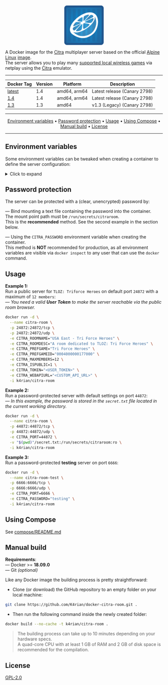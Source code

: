 <p align="center">
 <img alt="docker-citra-room logo" src="https://raw.githubusercontent.com/K4rian/docker-citra-room/assets/icons/logo-docker-citra-room.svg" width="25%" align="center">
</p>

A Docker image for the [Citra][1] multiplayer server based on the official [Alpine Linux][2] [image][3].<br>
The server allows you to play many [supported local wireless games][4] via netplay using the [Citra][1] emulator.

---
<div align="center">

Docker Tag  | Version | Platform     | Description
---         | ---     | ---          | ---
[latest][9] | 1.4     | amd64, arm64 | Latest release (Canary 2798)
[1.4][9]    | 1.4     | amd64, arm64 | Latest release (Canary 2798)
[1.3][8]    | 1.3     | amd64        | v1.3 (Legacy) (Canary 2798)
</div>

---
<p align="center"><a href="#environment-variables">Environment variables</a> &bull; <a href="#password-protection">Password protection</a> &bull; <a href="#usage">Usage</a> &bull; <a href="#using-compose">Using Compose</a> &bull; <a href="#manual-build">Manual build</a> <!-- &bull; <a href="#see-also">See also</a> --> &bull; <a href="#license">License</a></p>

---
## Environment variables
Some environment variables can be tweaked when creating a container to define the server configuration:

<details>
<summary>Click to expand</summary>

Variable          | Default value  | Description
---               | ---            | ---
CITRA_PORT        | 24872          | Port to listen on (TCP/UDP).
CITRA_ROOMNAME    | Citra Room     | Name of the room.
CITRA_PREFGAME    | Any            | Name of the preferred game.
CITRA_MAXMEMBERS  | 4              | Maximum number of members (2-16).
CITRA_BANLISTFILE | bannedlist.cbl | File which Citra will store ban records in.
CITRA_LOGFILE     | citra-room.log | File path to store the logs.
CITRA_ROOMDESC    |                | (Optional) Description of the room.
CITRA_PREFGAMEID  | 0              | (Optional) Preferred game title identifier. You can find the Title ID with the game list of Citra (right-click on a game -> `Properties`).
CITRA_PASSWORD    |                | (Optional) Room password *(__NOT__ recommended, see the section below)*.
CITRA_ISPUBLIC    | 0              | (Optional) Make the room public. Valid User Token and Web API URL are required.
CITRA_TOKEN       |                | (Optional) The user token to use for the room. Required to make the room public.
CITRA_WEBAPIURL   |                | (Optional) URL to a custom web API. Required to make the room public.

</details>

## Password protection
The server can be protected with a (clear, unencrypted) password by:

— Bind mounting a text file containing the password into the container.<br>
The mount point path must be `/run/secrets/citraroom`.<br>
This is the __recommended__ method. See the second example in the section below.

— Using the `CITRA_PASSWORD` environment variable when creating the container.<br>
This method is __NOT__ recommended for production, as all environment variables are visible via `docker inspect` to any user that can use the `docker` command. 

## Usage
__Example 1:__<br>
Run a public server for `TLOZ: Triforce Heroes` on default port `24872` with a maximum of `12 members`:<br>
— *You need a valid __User Token__ to make the server reachable via the public room browser.*
```bash
docker run -d \
  --name citra-room \
  -p 24872:24872/tcp \
  -p 24872:24872/udp \
  -e CITRA_ROOMNAME="USA East - Tri Force Heroes" \
  -e CITRA_ROOMDESC="A room dedicated to TLOZ: Tri Force Heroes" \
  -e CITRA_PREFGAME="Tri Force Heroes" \
  -e CITRA_PREFGAMEID="0004000000177000" \
  -e CITRA_MAXMEMBERS=12 \
  -e CITRA_ISPUBLIC=1 \
  -e CITRA_TOKEN="<USER_TOKEN>" \
  -e CITRA_WEBAPIURL="<CUSTOM_API_URL>" \
  -i k4rian/citra-room
```

__Example 2:__<br>
Run a password-protected server with default settings on port `44872`:<br>
— *In this example, the password is stored in the `secret.txt` file located in the current working directory.* 
```bash
docker run -d \
  --name citra-room \
  -p 44872:44872/tcp \
  -p 44872:44872/udp \
  -e CITRA_PORT=44872 \
  -v "$(pwd)"/secret.txt:/run/secrets/citraroom:ro \
  -i k4rian/citra-room
```

__Example 3:__<br />
Run a password-protected __testing__ server on port `6666`:<br>
```bash
docker run -d \
  --name citra-room-test \
  -p 6666:6666/tcp \
  -p 6666:6666/udp \
  -e CITRA_PORT=6666 \
  -e CITRA_PASSWORD="testing" \
  -i k4rian/citra-room
```

## Using Compose
See [compose/README.md][6]

## Manual build
__Requirements__:<br>
— Docker >= __18.09.0__<br>
— Git *(optional)*

Like any Docker image the building process is pretty straightforward: 

- Clone (or download) the GitHub repository to an empty folder on your local machine:
```bash
git clone https://github.com/K4rian/docker-citra-room.git .
```

- Then run the following command inside the newly created folder:
```bash
docker build --no-cache -t k4rian/citra-room .
```
> The building process can take up to 10 minutes depending on your hardware specs. <br>
> A quad-core CPU with at least 1 GB of RAM and 2 GB of disk space is recommended for the compilation.

<!---
## See also
* __[Citra-Room Egg](https://github.com/K4rian/)__ — A custom egg of Citra-Room for the Pterodactyl Panel.
* __[Citra-Room Template](https://github.com/K4rian/)__ — A custom template of Citra-Room ready to deploy from the Portainer Web UI.
--->

## License
[GPL-2.0][7]

[1]: https://web.archive.org/web/20240304214217/https://citra-emu.org/ "Citra Project Website (Archive/March 4, 2024)"
[2]: https://www.alpinelinux.org/ "Alpine Linux Official Website"
[3]: https://hub.docker.com/_/alpine "Alpine Linux Docker Image"
[4]: https://en.wikipedia.org/wiki/List_of_Nintendo_3DS_Wi-Fi_Connection_games "List of 3DS Wi-Fi Connection Games"
[5]: https://github.com/K4rian/docker-citra-room/blob/master/Dockerfile "Latest Dockerfile"
[6]: https://github.com/K4rian/docker-citra-room/tree/master/compose "Compose Files"
[7]: https://github.com/K4rian/docker-citra-room/blob/master/LICENSE
[8]: https://github.com/K4rian/docker-citra-room/blob/7c611552114efa1ec9cd388e6196115addc970bf/Dockerfile "Dockerfile v1.3"
[9]: https://github.com/K4rian/docker-citra-room/blob/cd98c4bcfef80df4dad9f2870dde6544153a8a75/Dockerfile "Dockerfile v1.4"